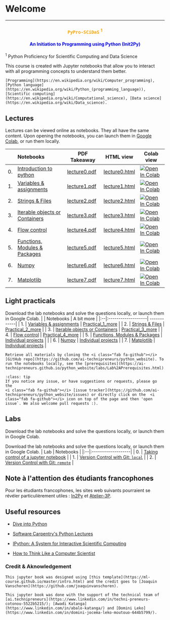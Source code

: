 
# Welcome

****

### <center> <b> <span style="color:orange;" >  `PyPro-SCiDaS` <sup>1</sup>  </span> </b></center> 


#### <center> <b> <span style="color:blue;"> An Initiation to Programming using Python (Init2Py) </span> </b></center>


<sup>1</sup> Python Proficiency for Scientific Computing and Data Science


This course is created with Jupyter notebooks that allow you to interact with all programming concepts to understand them better. 


```{admonition} Key words:
[Programming](https://en.wikipedia.org/wiki/Computer_programming), [Python language](https://en.wikipedia.org/wiki/Python_(programming_language)), [Scientific computing](https://en.wikipedia.org/wiki/Computational_science), [Data science](https://en.wikipedia.org/wiki/Data_science).
```


 

## Lectures
Lectures can be viewed online as notebooks. They all have the same content.
Upon opening the notebooks, you can <i class="fas fa-rocket"></i> launch them in [Google Colab](https://colab.research.google.com/), or run them locally.

|   | Notebooks          |     PDF Takeaway     |    HTML view   |    Colab view   |
|:--|:-------------------|----------------|------------|------------|
| 0. | [Introduction to python](https://github.com/ai-technipreneurs/python_course_colab_notebooks/blob/main/00_Lecture00.ipynb)               |  [lecture0.pdf](https://github.com/ai-technipreneurs/python_course_colab_notebooks/blob/main/pdfs/Lecture0.pdf)         | [lecture0.html](http://htmlpreview.github.io/?https://github.com/ai-technipreneurs/python_course_colab_notebooks/blob/main/htmls/Lecture0.html) | [![Open In Colab](https://colab.research.google.com/assets/colab-badge.svg)](https://colab.research.google.com/github/ai-technipreneurs/python_course_colab_notebooks/blob/main/00_Lecture00.ipynb)  | 
| 1. | [Variables & assignments](https://github.com/ai-technipreneurs/python_course_colab_notebooks/blob/main/01_Lecture01.ipynb)           |  [lecture1.pdf](https://github.com/ai-technipreneurs/python_course_colab_notebooks/blob/main/pdfs/Lecture1.pdf)      | [lecture1.html](http://htmlpreview.github.io/?https://github.com/ai-technipreneurs/python_course_colab_notebooks/blob/main/htmls/Lecture1.html) |[![Open In Colab](https://colab.research.google.com/assets/colab-badge.svg)](https://colab.research.google.com/github/ai-technipreneurs/python_course_colab_notebooks/blob/main/01_Lecture01.ipynb) |
| 2. | [Strings & Files](https://github.com/ai-technipreneurs/python_course_colab_notebooks/blob/main/02_Lecture02.ipynb)         | [lecture2.pdf](https://github.com/ai-technipreneurs/python_course_colab_notebooks/blob/main/pdfs/Lecture2.pdf)        | [lecture2.html](http://htmlpreview.github.io/?https://github.com/ai-technipreneurs/python_course_colab_notebooks/blob/main/htmls/Lecture2.html) | [![Open In Colab](https://colab.research.google.com/assets/colab-badge.svg)](https://colab.research.google.com/github/ai-technipreneurs/python_course_colab_notebooks/blob/main/02_Lecture02.ipynb) |
| 3. | [Iterable objects or Containers](https://github.com/ai-technipreneurs/python_course_colab_notebooks/blob/main/03_Lecture03.ipynb)       | [lecture3.pdf](https://github.com/ai-technipreneurs/python_course_colab_notebooks/blob/main/pdfs/Lecture3.pdf)    | [lecture3.html](http://htmlpreview.github.io/?https://github.com/ai-technipreneurs/python_course_colab_notebooks/blob/main/htmls/Lecture3.html) | [![Open In Colab](https://colab.research.google.com/assets/colab-badge.svg)](https://colab.research.google.com/github/ai-technipreneurs/python_course_colab_notebooks/blob/main/03_Lecture03.ipynb) |
| 4. | [Flow control](https://github.com/ai-technipreneurs/python_course_colab_notebooks/blob/main/04_Lecture04.ipynb)   | [lecture4.pdf](https://github.com/ai-technipreneurs/python_course_colab_notebooks/blob/main/pdfs/Lecture4.pdf)  | [lecture4.html](http://htmlpreview.github.io/?https://github.com/ai-technipreneurs/python_course_colab_notebooks/blob/main/htmls/Lecture4.html) |[![Open In Colab](https://colab.research.google.com/assets/colab-badge.svg)](https://colab.research.google.com/github/ai-technipreneurs/python_course_colab_notebooks/blob/main/04_Lecture04.ipynb) |
| 5. | [Functions, Modules & Packages](https://github.com/ai-technipreneurs/python_course_colab_notebooks/blob/main/05_Lecture05.ipynb) |[lecture5.pdf](https://github.com/ai-technipreneurs/python_course_colab_notebooks/blob/main/pdfs/Lecture5.pdf) | [lecture5.html](http://htmlpreview.github.io/?https://github.com/ai-technipreneurs/python_course_colab_notebooks/blob/main/htmls/Lecture5.html) | [![Open In Colab](https://colab.research.google.com/assets/colab-badge.svg)](https://colab.research.google.com/github/ai-technipreneurs/python_course_colab_notebooks/blob/main/05_Lecture05.ipynb) |
| 6. | [Numpy](https://github.com/ai-technipreneurs/python_course_colab_notebooks/blob/main/05_Lecture05.ipynb) |[lecture6.pdf](https://github.com/ai-technipreneurs/python_course_colab_notebooks/blob/main/pdfs/Lecture5.pdf) | [lecture6.html](http://htmlpreview.github.io/?https://github.com/ai-technipreneurs/python_course_colab_notebooks/blob/main/htmls/Lecture5.html) | [![Open In Colab](https://colab.research.google.com/assets/colab-badge.svg)](https://colab.research.google.com/github/ai-technipreneurs/python_course_colab_notebooks/blob/main/06_Lecture06.ipynb) |
| 7. | [Matplotlib](https://github.com/ai-technipreneurs/python_course_colab_notebooks/blob/main/05_Lecture05.ipynb) |[lecture7.pdf](https://github.com/ai-technipreneurs/python_course_colab_notebooks/blob/main/pdfs/Lecture5.pdf) | [lecture7.html](http://htmlpreview.github.io/?https://github.com/ai-technipreneurs/python_course_colab_notebooks/blob/main/htmls/Lecture5.html) | [![Open In Colab](https://colab.research.google.com/assets/colab-badge.svg)](https://colab.research.google.com/github/ai-technipreneurs/python_course_colab_notebooks/blob/main/07_Lecture07.ipynb) |





## Light practicals
Download the lab notebooks and solve the questions locally, or launch them in Google Colab.
|   | Notebooks          |  A bit more   |
|:--|:-------------------| ------------|
| 1. | [Variables & assignments](https://github.com/ai-technipreneurs/python_website/blob/main/practicals/Practical_1.ipynb)     | [Practical_1_more](https://github.com/ai-technipreneurs/python_website/blob/main/practicals/Practical_1_more.ipynb) |
| 2. | [Strings & Files](https://github.com/ai-technipreneurs/python_website/blob/main/practicals/Practical_2.ipynb)             |  [Practical_2_more](https://github.com/ai-technipreneurs/python_website/blob/main/practicals/Practical_2_more.ipynb) |
| 3. | [Iterable objects or Containers](https://github.com/ai-technipreneurs/python_website/blob/main/practicals/Practical_3.ipynb)       | [Practical_3_more](https://github.com/ai-technipreneurs/python_website/blob/main/practicals/Practical_3_more.ipynb) |
| 4. | [Flow control](https://github.com/ai-technipreneurs/python_website/blob/main/practicals/Practical_4.ipynb)   |  [Practical_4_more](https://github.com/ai-technipreneurs/python_website/blob/main/practicals/Practical_4_more.ipynb) |
| 5. | [Functions, Modules & Packages](https://github.com/ai-technipreneurs/python_website/blob/main/practicals/Practical_5.ipynb) | [Individual projects](https://ai-technipreneurs.github.io/python_website/VC/presentations.html) | |
| 6. | [Numpy](https://github.com/ai-technipreneurs/python_website/blob/main/practicals/Practical_6.ipynb) | [Individual projects](https://ai-technipreneurs.github.io/python_website/VC/presentations.html) |
| 7. | [Matplotlib](https://github.com/ai-technipreneurs/python_website/blob/main/practicals/Practical_7.ipynb) | [Individual projects](https://ai-technipreneurs.github.io/python_website/VC/presentations.html) |




```{admonition} Get your hands dirty
Retrieve all materials by cloning the <i class="fab fa-github"></i> [GitHub repo](https://github.com/ai-technipreneurs/python_website). To run the notebooks locally, see the [prerequisites](https://ai-technipreneurs.github.io/python_website/labs/Lab%2APrerequisites.html).
```

```{admonition} Have some feedback?
:class: tip
If you notice any issue, or have suggestions or requests, please go the
<i class="fab fa-github"></i> [issue tracker](https://github.com/ai-technipreneurs/python_website/issues) or directly click on the  <i class="fab fa-github"></i> icon on top of the page and then 'open issue`. We also welcome pull requests :).
```

## Labs
Download the lab notebooks and solve the questions locally, or launch them in Google Colab.


Download the lab notebooks and solve the questions locally, or launch them in Google Colab.
| Lab  | Notebooks          | 
|:--|:-------------------|
| 0. | [Taking control of a jupyter notebook](https://ai-technipreneurs.github.io/python_website/labs/lab_0.html)           |
| 1. | [Version Control with Git: `local`](https://ai-technipreneurs.github.io/python_website/VC/version_control_local.html)           |
| 2. | [Version Control with Git: `remote`](https://ai-technipreneurs.github.io/python_website/VC/version_control_remote.html)           |




## Note à l'attention des étudiants francophones

Pour les étudiants francophones, les sites web suivants pourraient se révéler particulièrement utiles : [In2Py](https://gabayae.github.io/bases_de_programmation_python/) et [Atelier-3P](https://ai-technipreneurs.github.io/site-officiel-atelier-3-P/).



## Useful resources


* [Dive into Python](http://www.diveintopython.net/toc/index.html)

* [Software Carpentry's Python Lectures](http://software-carpentry.org/4_0/python/)

* [IPython: A System for Interactive Scientific Computing](http://dx.doi.org/10.1109/MCSE.2007.53)

* [How to Think Like a Computer Scientist](http://www.greenteapress.com/thinkpython/thinkpython.html)



### Credit & Aknowledgement


```{admonition} Credit - Book Template
This jupyter book was designed using [this template](https://ml-course.github.io/master/intro.html) and the credit goes to [Joaquin Vanschoren](https://github.com/joaquinvanschoren).
```

```{admonition} Aknowledgement - Technical Support
This jupyter book was done with the support of the technical team of [ai.technipreneurs](https://www.linkedin.com/in/techni-preneurs-cotonou-5522b5215/); [Awadi Katanga](https://www.linkedin.com/in/abalo-katanga/) and [Domini Leko](https://www.linkedin.com/in/domini-jocema-leko-moutouo-644b5799/).
```


